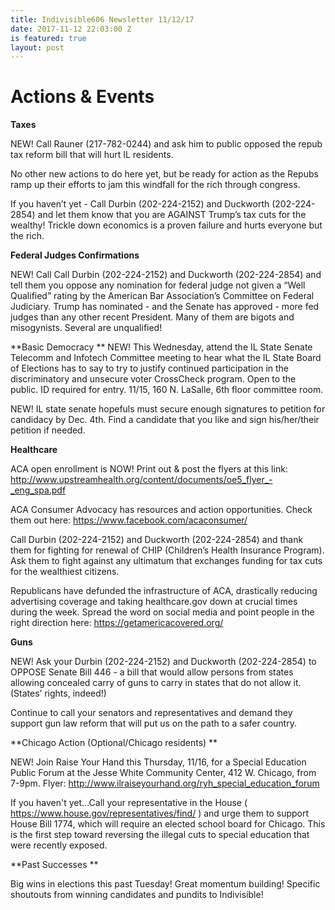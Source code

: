 ```yaml
---
title: Indivisible606 Newsletter 11/12/17
date: 2017-11-12 22:03:00 Z
is featured: true
layout: post
---
```


# Actions & Events

**Taxes**

NEW! Call Rauner (217-782-0244) and ask him to public opposed the repub tax reform bill that will hurt IL residents.

No other new actions to do here yet, but be ready for action as the Repubs ramp up their efforts to jam this windfall for the rich through congress.

If you haven’t yet - Call Durbin (202-224-2152) and Duckworth (202-224-2854) and let them know that you are AGAINST Trump’s tax cuts for the wealthy! Trickle down economics is a proven failure and hurts everyone but the rich.

**Federal Judges Confirmations**

NEW! Call Call Durbin (202-224-2152) and Duckworth (202-224-2854) and tell them you oppose any nomination for federal judge not given a “Well Qualified” rating by the American Bar Association’s Committee on Federal Judiciary. Trump has nominated - and the Senate has approved - more fed judges than any other recent President. Many of them are bigots and misogynists. Several are unqualified!

**Basic Democracy
**
NEW! This Wednesday, attend the IL State Senate Telecomm and Infotech Committee meeting to hear what the IL State Board of Elections has to say to try to justify continued participation in the discriminatory and unsecure voter CrossCheck program. Open to the public. ID required for entry. 11/15, 160 N. LaSalle, 6th floor committee room.

NEW! IL state senate hopefuls must secure enough signatures to petition for candidacy by Dec. 4th. Find a candidate that you like and sign his/her/their petition if needed.

    

**Healthcare**

ACA open enrollment is NOW! Print out & post the flyers at this link: http://www.upstreamhealth.org/content/documents/oe5_flyer_-_eng_spa.pdf

ACA Consumer Advocacy has resources and action opportunities. Check them out here: https://www.facebook.com/acaconsumer/

Call Durbin (202-224-2152) and Duckworth (202-224-2854) and thank them for fighting for renewal of CHIP (Children’s Health Insurance Program). Ask them to fight against any ultimatum that exchanges funding for tax cuts for the wealthiest citizens.

Republicans have defunded the infrastructure of ACA, drastically reducing advertising coverage and taking healthcare.gov down at crucial times during the week. Spread the word on social media and point people in the right direction here: https://getamericacovered.org/

    

**Guns**

NEW! Ask your Durbin (202-224-2152) and Duckworth (202-224-2854) to OPPOSE Senate Bill 446 - a bill that would allow persons from states allowing concealed carry of guns to carry in states that do not allow it. (States’ rights, indeed!)

Continue to call your senators and representatives and demand they support gun law reform that will put us on the path to a safer country.

    

**Chicago Action (Optional/Chicago residents)
**

NEW! Join Raise Your Hand this Thursday, 11/16, for a Special Education Public Forum at the Jesse White Community Center, 412 W. Chicago, from 7-9pm. Flyer: http://www.ilraiseyourhand.org/ryh_special_education_forum

If you haven't yet...Call your representative in the House ( https://www.house.gov/representatives/find/ ) and urge them to support House Bill 1774, which will require an elected school board for Chicago. This is the first step toward reversing the illegal cuts to special education that were recently exposed.

    

**Past Successes
**

Big wins in elections this past Tuesday! Great momentum building! Specific shoutouts from winning candidates and pundits to Indivisible!